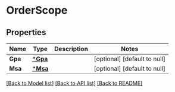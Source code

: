 # OrderScope

## Properties
Name | Type | Description | Notes
------------ | ------------- | ------------- | -------------
**Gpa** | [***Gpa**](gpa.md) |  | [optional] [default to null]
**Msa** | [***Msa**](msa.md) |  | [optional] [default to null]

[[Back to Model list]](../README.md#documentation-for-models) [[Back to API list]](../README.md#documentation-for-api-endpoints) [[Back to README]](../README.md)


